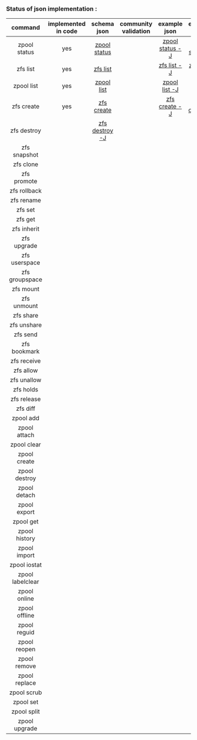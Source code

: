 ### Status of json implementation :

| command 	    	| implemented in code	|               schema json                                                                 | community validation  |	example json                                                                                            |   example ldjson                                                                                          |
| :---------------: |:---------------------:|:-----------------------------------------------------------------------------------------:| :--------------------:|:---------------------------------------------------------------------------------------------------------:|:--------------------------------------------------------------------------------------------------------: |
| zpool status  	|			yes			| [zpool status ](https://github.com/Alyseo/zfs/blob/json/json/samples/schema-zpool-status.md)	|						|[zpool status -J](https://github.com/Alyseo/zfs/blob/json/json/samples/zpool_status.json.md)		|[zpool status -j](https://github.com/Alyseo/zfs/blob/json/json/samples/zpool_status.ldjson.md)      |
| zfs list      	|			yes			| [zfs list ](https://github.com/Alyseo/zfs/blob/json/json/samples/schema-zfs-list.md)			|						|[zfs list -J](https://github.com/Alyseo/zfs/blob/json/json/samples/zfs_list.json.md)		    	|[zfs list -j](https://github.com/Alyseo/zfs/blob/json/json/samples/zfs_list.ldjson.md)              |
| zpool list    	|			yes			| [zpool list ](https://github.com/Alyseo/zfs/blob/json/json/schema-zpool-list.md)		|						|[zpool list -J](https://github.com/Alyseo/zfs/blob/json/json/samples/zpool_list.json.md)			|[zpool list -j](https://github.com/Alyseo/zfs/blob/json/json/samples/zpool_list.ldjson.md)          |
|zfs create     	|			yes			| [zfs create](https://github.com/Alyseo/zfs/blob/json/json/samples/schema-zfs-create.md)			|						|[zfs create -J](https://github.com/Alyseo/zfs/blob/json/json/samples/zfs_create.json.md)			|[zfs create -j](https://github.com/Alyseo/zfs/blob/json/json/samples/zfs_create.ldjson.md)            |
|zfs destroy		|						|[zfs destroy -J](https://github.com/Alyseo/zfs/tree/json/json/schema/schema_zfs_destroy.json)	                                                                               			|						|		                                                                                                	|                                                                                                           |
|zfs snapshot		|						|                                                                           				|						|		                                                                                                	|                                                                                                           |
|zfs clone			|						|                                                                           				|						|		                                                                                                	|                                                                                                           |
|zfs promote		|						|                                                                           				|						|		                                                                                                	|                                                                                                           |
|zfs rollback		|						|                                                                           				|						|		                                                                                                	|                                                                                                           |
|zfs rename 		|						|                                                                           				|						|		                                                                                                	|                                                                                                           |
|zfs set			|						|                                                                           				|						|		                                                                                                	|                                                                                                           |
|zfs get 			|						|                                                                           				|						|		                                                                                                	|                                                                                                           |
|zfs inherit		|						|                                                                           				|						|		                                                                                                	|                                                                                                           |
|zfs upgrade		|						|                                                                           				|						|		                                                                                                	|                                                                                                           |
|zfs userspace		|						|                                                                           				|						|		                                                                                                	|                                                                                                           |
|zfs groupspace		|						|                                                                           				|						|		                                                                                                	|                                                                                                           |
|zfs mount			|						|                                                                           				|						|		                                                                                                	|                                                                                                           |
|zfs unmount		|						|                                                                           				|						|		                                                                                                	|                                                                                                           |
|zfs share			|						|                                                                           				|						|		                                                                                                	|                                                                                                           |
|zfs unshare		|						|                                                                           				|						|		                                                                                                	|                                                                                                           |
|zfs send			|						|                                                                           				|						|		                                                                                                	|                                                                                                           |
|zfs bookmark		|						|                                                                           				|						|		                                                                                                	|                                                                                                           |
|zfs receive		|						|                                                                           				|						|		                                                                                                	|                                                                                                           |
|zfs allow			|						|                                                                           				|						|		                                                                                                	|                                                                                                           |
|zfs unallow		|						|                                                                           				|						|		                                                                                                	|                                                                                                           |
|zfs holds			|						|                                                                           				|						|		                                                                                                	|                                                                                                           |
|zfs release		|						|                                                                           				|						|		                                                                                                	|                                                                                                           |
|zfs diff			|						|                                                                           				|						|		                                                                                                	|                                                                                                           |
|zpool add 			|						|                                                                           				|						|		                                                                                                	|                                                                                                           |
|zpool attach		|						|                                                                           				|						|		                                                                                                	|                                                                                                           |
|zpool clear		|						|                                                                           				|						|		                                                                                                	|                                                                                                           |
|zpool create		|						|                                                                           				|						|		                                                                                                	|                                                                                                           |
|zpool destroy		|						|                                                                           				|						|		                                                                                                	|                                                                                                           |
|zpool detach		|						|                                                                           				|						|		                                                                                                	|                                                                                                           |
|zpool export		|						|                                                                           				|						|		                                                                                                	|                                                                                                           |
|zpool get			|						|                                                                           				|						|		                                                                                                	|                                                                                                           |
|zpool history		|						|                                                                           				|						|		                                                                                                	|                                                                                                           |
|zpool import		|						|                                                                           				|						|		                                                                                                	|                                                                                                           |
|zpool iostat		|						|                                                                           				|						|		                                                                                                	|                                                                                                           |
|zpool labelclear	|						|                                                                           				|						|		                                                                                                	|                                                                                                           |
|zpool online		|						|                                                                           				|						|		                                                                                                	|                                                                                                           |
|zpool offline		|						|                                                                           				|						|		                                                                                                	|                                                                                                           |
|zpool reguid		|						|                                                                           				|						|		                                                                                                	|                                                                                                           |
|zpool reopen		|						|                                                                           				|						|		                                                                                                	|                                                                                                           |
|zpool remove		|						|                                                                           				|						|		                                                                                                	|                                                                                                           |
|zpool replace		|						|                                                                           				|						|		                                                                                                	|                                                                                                           |
|zpool scrub		|						|                                                                           				|						|		                                                                                                	|                                                                                                           |
|zpool set			|						|                                                                           				|						|		                                                                                                	|                                                                                                           |
|zpool split		|						|                                                                           				|						|		                                                                                                	|                                                                                                           |
|zpool upgrade		|						|                                                                           				|						|		                                                                                                	|                                                                                                           |
